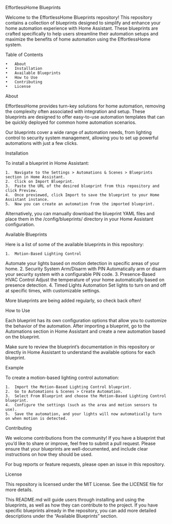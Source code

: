 EffortlessHome Blueprints

Welcome to the EffortlessHome Blueprints repository! This repository contains a collection of blueprints designed to simplify and enhance your home automation experience with Home Assistant. These blueprints are crafted specifically to help users streamline their automation setups and maximize the benefits of home automation using the EffortlessHome system.

Table of Contents

	•	About
	•	Installation
	•	Available Blueprints
	•	How to Use
	•	Contributing
	•	License

About

EffortlessHome provides turn-key solutions for home automation, removing the complexity often associated with integration and setup. These blueprints are designed to offer easy-to-use automation templates that can be quickly deployed for common home automation scenarios.

Our blueprints cover a wide range of automation needs, from lighting control to security system management, allowing you to set up powerful automations with just a few clicks.

Installation

To install a blueprint in Home Assistant:

	1.	Navigate to the Settings > Automations & Scenes > Blueprints section in Home Assistant.
	2.	Click on Import Blueprint.
	3.	Paste the URL of the desired blueprint from this repository and click Preview.
	4.	Once previewed, click Import to save the blueprint to your Home Assistant instance.
	5.	Now you can create an automation from the imported blueprint.

Alternatively, you can manually download the blueprint YAML files and place them in the /config/blueprints/ directory in your Home Assistant configuration.

Available Blueprints

Here is a list of some of the available blueprints in this repository:

	1.	Motion-Based Lighting Control
Automate your lights based on motion detection in specific areas of your home.
	2.	Security System Arm/Disarm with PIN
Automatically arm or disarm your security system with a configurable PIN code.
	3.	Presence-Based HVAC Control
Adjust the temperature of your home automatically based on presence detection.
	4.	Timed Lights Automation
Set lights to turn on and off at specific times, with customizable settings.

More blueprints are being added regularly, so check back often!

How to Use

Each blueprint has its own configuration options that allow you to customize the behavior of the automation. After importing a blueprint, go to the Automations section in Home Assistant and create a new automation based on the blueprint.

Make sure to review the blueprint’s documentation in this repository or directly in Home Assistant to understand the available options for each blueprint.

Example

To create a motion-based lighting control automation:

	1.	Import the Motion-Based Lighting Control blueprint.
	2.	Go to Automations & Scenes > Create Automation.
	3.	Select From Blueprint and choose the Motion-Based Lighting Control blueprint.
	4.	Configure the settings (such as the area and motion sensors to use).
	5.	Save the automation, and your lights will now automatically turn on when motion is detected.

Contributing

We welcome contributions from the community! If you have a blueprint that you’d like to share or improve, feel free to submit a pull request. Please ensure that your blueprints are well-documented, and include clear instructions on how they should be used.

For bug reports or feature requests, please open an issue in this repository.

License

This repository is licensed under the MIT License. See the LICENSE file for more details.

This README.md will guide users through installing and using the blueprints, as well as how they can contribute to the project. If you have specific blueprints already in the repository, you can add more detailed descriptions under the “Available Blueprints” section.
